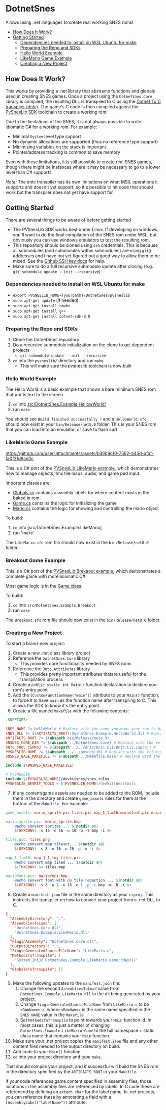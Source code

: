 # DotnetSnes 

Allows using .net languages to create real working SNES roms!

<!-- TOC -->
* [How Does It Work?](#how-does-it-work)
* [Getting Started](#getting-started)
   * [Dependencies needed to install on WSL Ubuntu for make](#dependencies-needed-to-install-on-wsl-ubuntu-for-make)
   * [Preparing the Repo and SDKs](#preparing-the-repo-and-sdks)
   * [Hello World Example](#hello-world-example)
   * [LikeMario Game Example](#likemario-game-example)
   * [Creating a New Project](#creating-a-new-project)
<!-- TOC -->

## How Does It Work?

This works by providing a .net library that abstracts functions and globals used in creating SNES games. Once a
project using the `DotnetSnes.Core` library is compiled, the resulting DLL is transpiled to C using the 
[Dotnet To C transpiler (dntc)](https://github.com/KallDrexx/dntc). The game's C code is then compiled against 
the [PvSnesLib SDK](https://github.com/alekmaul/pvsneslib) toolchain to create a working rom.

Due to the limitations of the SNES, it is not always possible to write idiomatic C# for a working rom. For example:
* Minimal `System` level type support
* No dynamic allocations are supported (thus no reference type support)
* Minimizing variables on the stack is important 
* Pointer/address tracking is common to save memory

Even with these limitations, it is still possible to create real SNES games, though there might be instances where
it may be necessary to go to a lower level than C# supports.

*Note:* The dntc transpiler has its own limitations on what MSIL operations it supports and doesn't yet support, so
it's possible to hit code that should work but the transpiler does not yet have support for.

## Getting Started

There are several things to be aware of before getting started

* The PVSnesLib SDK works best under Linux. If developing on windows, you'll want to do the final compilation of the
   SNES rom under WSL, but obviously you can use windows emulators to test the resulting rom.
* This repository should be cloned using `ssh` credentials. This is because all submodules (and submodules within
   submodules) are using `git@` addresses and I have not yet figured out a good way to allow them to be mixed. See the
   [Github SSH key docs](https://docs.github.com/en/authentication/connecting-to-github-with-ssh/generating-a-new-ssh-key-and-adding-it-to-the-ssh-agent)
   for help.
* Make sure to do a full recursive submodule update after cloning (e.g. `git submodule update --init --recursive`)

### Dependencies needed to install on WSL Ubuntu for make

* `export PVSNESLIB_HOME=(yourpath)/DotnetSnes/pvsneslib`
* `sudo apt-get update` (if needed)
* `sudo apt-get install cmake`
* `sudo apt-get install g++`
* `sudo apt-get install dotnet-sdk-8.0`

### Preparing the Repo and SDKs

1. Clone the DotnetSnes repository
2. Do a recursive submodule initialization on the clone to get dependent projects
   * `git submodule update --init --recursive`
3. `cd` into the `pvsneslib/` directory and run `make`
   * This will make sure the pvsneslib toolchain is now built
   
### Hello World Example

The Hello World is a basic example that shows a bare minimum SNES rom that prints text to the screen.

1. `cd` into [src/DotnetSnes.Example.HellowWorld/](src/DotnetSnes.Example.HelloWorld)
2. run `make`

You should see `Build finished successfully !` and a `HelloWorld.sfc` should now exist in your `bin/Release/net8.0`
folder. This is your SNES rom that you can load into an emulator, or save to flash cart.

### LikeMario Game Example

https://github.com/user-attachments/assets/b39b9c10-7562-445d-afaf-fa0f3fd6ce0c

This is a C# port of the 
[PVSnesLib LikeMario example](https://github.com/alekmaul/pvsneslib/tree/master/snes-examples/games/likemario), which
demonstrates how to manage objects, tmx tile maps, audio, and game pad input.

Important classes are:
* [Globals.cs](src/DotnetSnes.Example.LikeMario/Globals.cs) contains assembly labels for where content exists in the
   baked in rom.
* [Game.cs](src/DotnetSnes.Example.LikeMario/Game.cs) contains the logic for initializing the game
* [Mario.cs](src/DotnetSnes.Example.LikeMario/Mario.cs) contains the logic for showing and controlling the mario object

To build:
1. `cd` into [src/DotnetSnes.Example.LikeMario]
2. run 'make'

The `LikeMario.sfc` rom file should now exist in the `bin/Release/net8.0` folder.

### Breakout Game Example

This is a C# port of the
[PVSnesLib Brekaout example](https://github.com/alekmaul/pvsneslib/tree/master/snes-examples/games/breakout),
which demonstrates a complete game with more idiomatic C#.

Most game logic is in the [Game class](src/DotnetSnes.Example.Breakout/Game.cs).

To build:
1. `cd` into `src/DotnetSnes.Example.Breakout`
2. run `make`

The `Breakout.sfc` rom file should now exist in the `bin/Release/net8.0` folder.

### Creating a New Project

To start a brand-new project:

1. Create a new .net class library project
2. Reference the `DotnetSnes.Core` library
   * This provides core functionality needed by SNES roms
3. Reference the `Dntc.Attributes` library
   * This provides pretty important attributes thatare useful for the transpilation process
4. Create a `public static int Main()` function declaration to declare your rom's entry point
5. Add the `[CustomFunctionName("main")]` attribute to your `Main()` function, to force it to have `main` as the
   function name after transpiling to C. This allows the SDK to know it's the entry point.
6. Create a file named `Makefile` with the following contents:
```makefile
.SUFFIXES:

SNES_NAME ?= HelloWorld # Replace with the name you want your rom to have
SNES_DLL ?= $(ARTIFACTS_ROOT)/DotnetSnes.Example.HelloWorld.dll # Replace with the DLL your csproj will generate
ARTIFACTS_ROOT ?= $(abspath bin/Release/net8.0)
DNSNES_CORE_DIR ?= $(abspath ../DotnetSnes.Core) # Replace with the relative path to the DotnetSnes.Core project
DNTC_TOOL_CSPROJ ?= $(abspath ../../dntc/Dntc.Cli/Dntc.Cli.csproj) #
PVSNESLIB_HOME ?= $(abspath ../../pvsneslib) # Replace with the relative path to the pvsneslib folder from the repo
DNSNES_BASE_MAKEFILE ?= $(abspath ../Makefile.base) # Replace with the relative path to the DotnetSnes Makefile.base file

include $(DNSNES_BASE_MAKEFILE)

# PVSNESLIB
include ${PVSNESLIB_HOME}/devkitsnes/snes_rules
PVSNESLIB_DEVKIT_TOOLS = $(PVSNESLIB_HOME)/devkitsnes/tools
```
7. If any content/game assets are needed to be added to the ROM, include them in the directory and create `game_assets`
   rules for them at the bottom of the `Makefile`.  For example:
```makefile
game_assets: mario_sprite.pic tiles.pic map_1_1.m16 mariofont.pic musics mariojump.brr

mario_sprite.pic: mario_sprite.bmp
	@echo convert sprites ... $(notdir $@)
	$(GFXCONV) -s 16 -o 16 -u 16 -p -t bmp -i $<

tiles.pic: tiles.png
	@echo convert map tileset... $(notdir $@)
	$(GFXCONV) -s 8 -o 16 -u 16 -p -m -i $<

map_1_1.m16: map_1_1.tmj tiles.pic
	@echo convert map tiled ... $(notdir $@)
	$(TMXCONV) $< tiles.map

mariofont.pic: mariofont.bmp
	@echo convert font with no tile reduction ... $(notdir $@)
	$(GFXCONV) -s 8 -o 2 -u 16 -e 1 -p -t bmp -m -R -i $<
```
8. Create a `manifest.json` file in the same directory as your `csproj`. This instructs the transpiler on how to convert
   your project from a .net DLL to C.
```json
{
  "AssemblyDirectory": ".",
  "AssembliesToLoad": [
    "DotnetSnes.Core.dll",
    "DotnetSnes.Example.LikeMario.dll"
  ],
  "PluginAssembly": "DotnetSnes.Core.dll",
  "OutputDirectory": ".",
  "SingleGeneratedSourceFileName": "LikeMario.c",
  "MethodsToTranspile": [
    "System.Int32 DotnetSnes.Example.LikeMario.Game::Main()"
  ],
  "GlobalsToTranspile": []
}
```
9. Make the following updates to the `manifest.json` file:
   1. Change the second `AssembliesToLoad` value from `DotnetSnes.Example.LikeMario.dll` to the dll being generated
      by your project.
   2. Change `SingleGeneratedSourceFileName` from `LikeMario.c` to be `<RomName>.c`, where `<RomName>` is the same
      name specified in the `SNES_NAME` value in the `Makefile`
   3. Set `MethodsToTranspile` to point towards your `Main` function id. In most cases, this is just a matter of
      changing `DotnetSnes.Example.LikeMario.Game` to the full namespace + static class name that contains your
      `Main` function.
10. Make sure your .net project copies the `manifest.json` file and any other content files needed to the output 
   directory on build.
11. Add code to your `Main()` function
12. `cd` into your project directory and type `make`.

That should compile your project, and if successful will build the SNES rom in the directory specified by the 
`ARTIFACTS_ROOT` in your `Makefile`.

If your code references game content specified in assembly files, those locations in the assembly files are referenced
by labels. In C code these are referenced by defining an `extern char` for the label name. In .net projects, you can
reference these by annotating a field with a `[AssemblyLabel("labelName")]` attribute.

